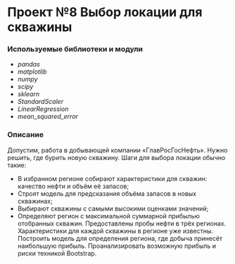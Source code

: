# Проект №8 Выбор локации для скважины

### **Используемые библиотеки и модули**
 - *pandas*
 - *matplotlib*
 - *numpy*
 - *scipy*
 - *sklearn*
 - *StandardScaler*
 - *LinearRegression*
 - *mean_squared_error*


### **Описание**
Допустим, работа в добывающей компании «ГлавРосГосНефть». Нужно решить, где бурить новую скважину.
Шаги для выбора локации обычно такие:
 - В избранном регионе собирают характеристики для скважин: качество нефти и объём её запасов;
 - Строят модель для предсказания объёма запасов в новых скважинах;
 - Выбирают скважины с самыми высокими оценками значений;
 - Определяют регион с максимальной суммарной прибылью отобранных скважин.
Предоставлены пробы нефти в трёх регионах. Характеристики для каждой скважины в регионе уже известны. 
Построить модель для определения региона, где добыча принесёт наибольшую прибыль. Проанализировать возможную прибыль и риски техникой Bootstrap.
